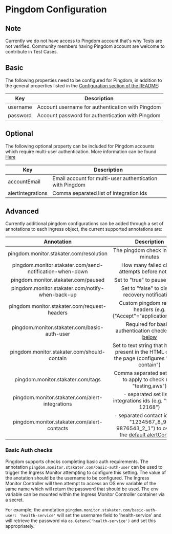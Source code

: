 # Pingdom Configuration

## Note
Currently we do not have access to Pingdom account that's why Tests are not verified. Community members having Pingdom account are welcome to contribute in Test Cases.

## Basic
The following properties need to be configured for Pingdom, in addition to the general properties listed
in the [Configuration section of the README](../README.md#configuration):

| Key      | Description                                      |
|----------|--------------------------------------------------|
| username | Account username for authentication with Pingdom |
| password | Account password for authentication with Pingdom |

## Optional
The following optional property can be included for Pingdom accounts which require multi-user authentication.
More information can be found [Here](https://www.pingdom.com/api/2.1/#multi-user+authentication)

| Key               | Description                                              |
|-------------------|----------------------------------------------------------|
| accountEmail      | Email account for multi-user authentication with Pingdom |
| alertIntegrations | Comma separated list of integration ids                  |

## Advanced

Currently additional pingdom configurations can be added through a set of annotations to each ingress object, the current supported annotations are:

|                        Annotation                        |                    Description                   |
|:--------------------------------------------------------:|:------------------------------------------------:|
| pingdom.monitor.stakater.com/resolution                  | The pingdom check interval in minutes            |
| pingdom.monitor.stakater.com/send-notification-when-down | How many failed check attempts before notifying  |
| pingdom.monitor.stakater.com/paused                      | Set to "true" to pause checks                    |
| pingdom.monitor.stakater.com/notify-when-back-up         | Set to "false" to disable recovery notifications |
| pingdom.monitor.stakater.com/request-headers             | Custom pingdom request headers (e.g. {"Accept"="application/json"}) |
| pingdom.monitor.stakater.com/basic-auth-user             | Required for basic-authentication checks - [see below](#basic-auth-checks) |
| pingdom.monitor.stakater.com/should-contain              | Set to text string that has to be present in the HTML code of the page (configures "Should contain") |
| pingdom.monitor.stakater.com/tags                        | Comma separated set of tags to apply to check (e.g. "testing,aws") |
| pingdom.monitor.stakater.com/alert-integrations                | `-` separated set list of integrations ids (e.g. "91166-12168") |
| pingdom.monitor.stakater.com/alert-contacts                | `-` separated contact id's (e.g. "1234567_8_9-9876543_2_1") to override the [default alertContacts](https://github.com/stakater/IngressMonitorController/blob/master/README.md#usage)|

### Basic Auth checks

Pingdom supports checks completing basic auth requirements. The annotation `pingdom.monitor.stakater.com/basic-auth-user` can be used to trigger the Ingress Monitor attempting to configure this setting. The value of the anotation should be the username to be configured. The Ingress Monitor Controller will then attempt to access an OS env variable of the same name which will return the password that should be used. The env variable can be mounted within the Ingress Monitor Controller container via a secret.

For example; the annotation `pingdom.monitor.stakater.com/basic-auth-user: 'health-service'` will set the username field to 'health-service' and will retrieve the password via `os.Getenv('health-service')` and set this appropriately.

